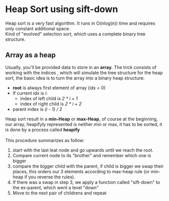 # **Heap Sort using sift-down**

Heap sort is a very fast algorithm. It runs in O(nlog(n)) time and requires only constant additional space. <br>
Kind of "evolved" selection sort, which uses a complete binary tree structure.

## **Array as a heap**

Usually, you'll be provided data to store in an **array.** The trick consists of working with the indices , which will simulate the tree structure for the heap sort, the basic idea is to turn the array into a binary heap structure:

- **root** is always first element of array (idx = 0)
- If current idx is <i>i</i>:
  - index of left child is <i>2 \* i + 1</i>
  - index of right child is <i>2 \* i + 2</i>
- parent index is <i>(i - 1) / 2</i>

Heap sort result in a **min-Heap** or **max-Heap**, of course at the beginning, our array, heapifyly represented is neither min or max, it has to be sorted, it is done by a process called **heapify** <br>
<br>
This procedure summarizes as follow:

1. start with the last leat node and go upwards until we reach the root.
2. Compare current node to its "brother" and remember which one is bigger
3. compare the bigger child with the parent, if child is bigger we swap their places, this orders our 3 elements according to max-heap rule (or min-heap if you reverse the rules).
4. If there was a swap in step 3, we apply a function called "sift-down" to the ex-parent, which went a level "down"
5. Move to the next pair of childrens and repeat
